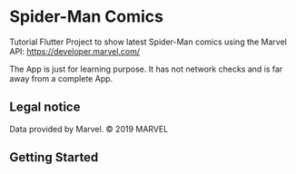 # Spider-Man Comics

Tutorial Flutter Project to show latest Spider-Man comics using the Marvel API: https://developer.marvel.com/

The App is just for learning purpose. It has not network checks and is far away from a complete App.

## Legal notice
Data provided by Marvel. © 2019 MARVEL

## Getting Started

